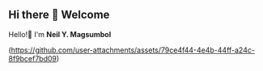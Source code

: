 ## Hi there 👋 Welcome ##

Hello!👋 I'm **Neil Y. Magsumbol**

(https://github.com/user-attachments/assets/79ce4f44-4e4b-44ff-a24c-8f9bcef7bd09)

